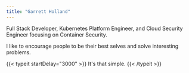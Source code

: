 ```yaml
---
title: "Garrett Holland"
---
```


Full Stack Developer, Kubernetes Platform Engineer, and Cloud Security Engineer focusing on Container Security.

I like to encourage people to be their best selves and solve interesting problems.

{{< typeit startDelay="3000" >}}
It's that simple.
{{< /typeit >}}
